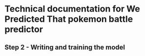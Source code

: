 # Technical documentation for We Predicted That pokemon battle predictor

## Step 2 - Writing and training the model
